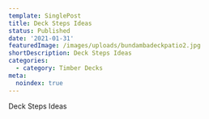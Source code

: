 ```yaml
---
template: SinglePost
title: Deck Steps Ideas
status: Published
date: '2021-01-31'
featuredImage: /images/uploads/bundambadeckpatio2.jpg
shortDescription: Deck Steps Ideas
categories:
  - category: Timber Decks
meta:
  noindex: true
---
```

Deck Steps Ideas
